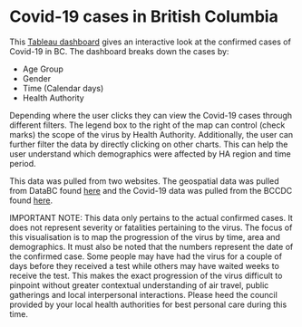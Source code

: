# Covid-19 cases in British Columbia
This [Tableau dashboard](https://public.tableau.com/profile/robert4290#!/vizhome/Covid-19CasesBritishColumbia2020/Covid-19BCDashboard?publish=yes) gives an interactive look at the confirmed cases of Covid-19 in BC. The dashboard breaks down the cases by:

- Age Group
- Gender
- Time (Calendar days)
- Health Authority

Depending where the user clicks they can view the Covid-19 cases through different filters. The legend box to the right of the map can control (check marks) the scope of the virus by Health Authority. Additionally, the user can further filter the data by directly clicking on other charts. This can help the user understand which demographics were affected by HA region and time period. 

This data was pulled from two websites. The geospatial data was pulled from DataBC found [here](https://catalogue.data.gov.bc.ca/dataset/community-health-service-areas-chsa/resource/f89f99b0-ca68-41e2-afc4-63fdc0edb666) and the Covid-19 data was pulled from the BCCDC found [here](http://www.bccdc.ca/health-info/diseases-conditions/covid-19/data).

IMPORTANT NOTE: This data only pertains to the actual confirmed cases. It does not represent severity or fatalities pertaining to the virus. The focus of this visualisation is to map the progression of the virus by time, area and demographics. It must also be noted that the numbers represent the date of the confirmed case. Some people may have had the virus for a couple of days before they received a test while others may have waited weeks to receive the test. This makes the exact progression of the virus difficult to pinpoint without greater contextual understanding of air travel, public gatherings and local interpersonal interactions. Please heed the council provided by your local health authorities for best personal care during this time.
